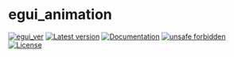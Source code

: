 # egui_animation

[![egui_ver](https://img.shields.io/badge/egui-0.29-blue)](https://github.com/emilk/egui)
[![Latest version](https://img.shields.io/crates/v/egui_animation.svg)](https://crates.io/crates/egui_animation)
[![Documentation](https://docs.rs/egui_animation/badge.svg)](https://docs.rs/egui_animation)
[![unsafe forbidden](https://img.shields.io/badge/unsafe-forbidden-success.svg)](https://github.com/rust-secure-code/safety-dance/)
[![License](https://img.shields.io/crates/l/egui_animation.svg)](https://crates.io/crates/egui_animation)



[content]:<>


